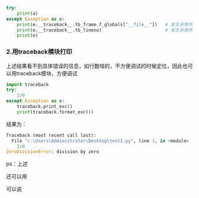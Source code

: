 ```python
try:
    print(a)
except Exception as e:
    print(e.__traceback__.tb_frame.f_globals["__file__"])   # 发生异常所在的文件
    print(e.__traceback__.tb_lineno)                        # 发生异常所在的行数
    print(e)
```

### 2.用traceback模块打印

上述结果看不到具体错误的信息，如行数啥的，不方便调试的时候定位，因此也可以用traceback模块，方便调试

```python
import traceback
try:
    2/0
except Exception as e:
    traceback.print_exc()
    print(traceback.format_exc())
```

结果为：

```python
Traceback (most recent call last):
  File "c:\Users\Administrator\Desktop\test1.py", line 3, in <module>
    2/0
ZeroDivisionError: division by zero
```

ps：上述

还可以用

可以说